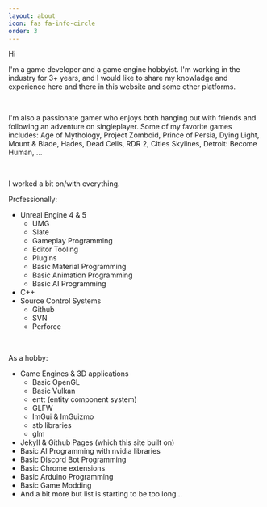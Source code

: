 ```yaml
---
layout: about
icon: fas fa-info-circle
order: 3
---
```


Hi &nbsp; <i class="fa-solid fa-hand" style="color: #fff700;"></i>

I'm a game developer and a game engine hobbyist. I'm working in the industry for 3+ years, and I would like to share my knowladge and experience here and there in this website and some other platforms.

<br />

I'm also a passionate gamer who enjoys both hanging out with friends and following an adventure on singleplayer.
Some of my favorite games includes: Age of Mythology, Project Zomboid, Prince of Persia, Dying Light, Mount & Blade, Hades, Dead Cells, RDR 2, Cities Skylines, Detroit: Become Human, ...

<br />

I worked a bit on/with everything.

Professionally:
- Unreal Engine 4 & 5
    + UMG
    + Slate
    + Gameplay Programming
    + Editor Tooling
    + Plugins
    + Basic Material Programming
    + Basic Animation Programming
    + Basic AI Programming
- C++
- Source Control Systems
    + Github
    + SVN
    + Perforce

<br />

As a hobby:
- Game Engines & 3D applications
    + Basic OpenGL
    + Basic Vulkan
    + entt (entity component system)
    + GLFW
    + ImGui & ImGuizmo
    + stb libraries
    + glm
- Jekyll & Github Pages (which this site built on)
- Basic AI Programming with nvidia libraries
- Basic Discord Bot Programming
- Basic Chrome extensions
- Basic Arduino Programming
- Basic Game Modding
- And a bit more but list is starting to be too long...
